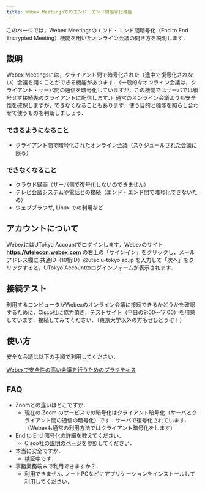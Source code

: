 ```yaml
---
title: Webex Meetingsでのエンド・エンド間暗号化機能
---
```


このページでは，Webex Meetingsのエンド・エンド間暗号化（End to End Encrypted Meeting）機能を用いたオンライン会議の開き方を説明します．

## 説明

Webex Meetingsには，クライアント間で暗号化された（途中で復号化されない）会議を開くことができる機能があります．（一般的なオンライン会議は，クライアント・サーバ間の通信を暗号化していますが，この機能ではサーバでは復号せず接続先のクライアントに配信します．）通常のオンライン会議よりも安全性を確保しますが，できなくなることもあります．使う目的と機能を照らし合わせて使うものを判断しましょう．

### できるようになること

* クライアント間で暗号化されたオンライン会議（スケジュールされた会議に限る）

### できなくなること

* クラウド録画（サーバ側で復号化しないのできません）
* テレビ会議システムや電話との接続（エンド・エンド間で暗号化できないため）
* ウェブブラウザ, Linux での利用など

<!--
## アカウントの申請

安全な会議を開くためのWebexアカウントは新規に必要です．（手動で作成しているため若干時間がかかります．）申請をすると，はじめに事務局からアカウント手続きに関するメールが届きます．その後，システムからのメールが届きます．正確に手続きしないとトラブルシューティングが必要となってしまうため，以下の手順でアカウント取得をしてください．

<a href="https://forms.office.com/Pages/ResponsePage.aspx?id=T6978HAr10eaAgh1yvlMhHUY5ws7h1xGr9koV-KGC8RUMUhVRzlRODBIRkczUUpYVlZTM1lRU1kzNy4u" target="_blank">こちらのフォーム</a>から申請してください．フォームへのアクセスにはUTokyo Account（共通ID(数字10桁)@utac.u-tokyo.ac.jp）でのサインインが必要です．フォームにアクセスできなかった場合は[こちらのトラブルシューティングのページ](../faq/msaccount-troubleshooting)の手順を行ってください. 

システムのメールが届いた後の手順は[Webex アカウントの作成とログイン](create_utelecon_account)に従って初期設定をしてください.

### アカウントの説明

提供するアカウントは，**共通ID(数字10桁)@g.ecc.u-tokyo.ac.jp** というアカウントです．（ほかのものには変えられません．）オンライン会議のドメインは **https://utelecon.webex.com** になります．
-->

## アカウントについて

WebexにはUTokyo Accountでログインします．Webexのサイト **<a href="https://utelecon.webex.com" target="_blank">https://utelecon.webex.com</a>** の右上の「サインイン」をクリックし，メールアドレス欄に 共通ID（10桁ID）@utac.u-tokyo.ac.jp を入力して「次へ」をクリックすると，UTokyo Accountのログインフォームが表示されます．


## 接続テスト

利用するコンピュータがWebexのオンライン会議に接続できるかどうかを確認するために，Cisco社に協力頂き，<a href="https://hiono-sandbox.webex.com/join/narumi" target="_blank">テストサイト</a>（平日の9:00～17:00）を用意しています．接続してみてください．（東京大学以外の方もぜひどうぞ！）

## 使い方

安全な会議は以下の手順で利用してください．

[Webexで安全性の高い会議を行うためのプラクティス](how_to_open_secure_meetings)

## FAQ

* Zoomとの違いはどこですか．
	* 現在の Zoom のサービスでの暗号化はクライアント暗号化（サーバとクライアント間の通信の暗号化）です．サーバで復号化されています．（Webexも通常の利用方法ではクライアント暗号化をします）
* End to End 暗号化の詳細を教えてください．
	* Cisco社の[説明のページ](https://help.webex.com/ja-jp/WBX44739/What-Does-End-to-End-Encryption-Do)を参照してください．
* 本当に安全ですか．
	* 検証中です．
* 事務業務端末で利用できますか？
	* 利用できません. ノートPCなどにアプリケーションをインストールして利用してください．

